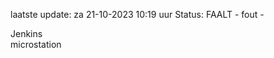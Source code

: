 laatste update: 
za 21-10-2023 10:19   uur 
Status: FAALT - fout - 
<div class="service R">Jenkins</div><div class="service R">microstation</div>